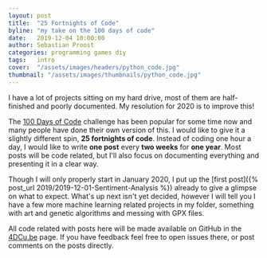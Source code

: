 ```yaml
---
layout: post
title:  "25 Fortnights of Code"
byline: "my take on the 100 days of code"
date:   2019-12-04 10:00:00
author: Sebastian Proost
categories: programming games diy
tags:	intro
cover:  "/assets/images/headers/python_code.jpg"
thumbnail: "/assets/images/thumbnails/python_code.jpg"
---
```


I have a lot of projects sitting on my hard drive, most of them are half-finished and poorly documented. My resolution 
for 2020 is to improve this!


The [100 Days of Code](https://www.100daysofcode.com/) challenge has been popular for some time now and many people 
have done their own version of this. I would like to give it a slightly different spin, **25 fortnights of code**. 
Instead of coding one hour a day, I would like to write **one post** every **two weeks** for **one year**. Most posts 
will be code related, but I'll also focus on documenting everything and presenting it in a clear way.


Though I will only properly start in January 2020, I put up the [first post]({% post_url 2019/2019-12-01-Sentiment-Analysis %}) 
already to give a glimpse on what to expect. What's up next isn't yet decided, however I will tell you I have a few more
machine learning related projects in my folder, something with art and genetic algorithms and messing with GPX files.


All code related with posts here will be made available on GitHub in the [4DCu.be](https://github.com/4dcu-be) page. If
you have feedback feel free to open issues there, or post comments on the posts directly.

